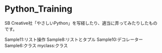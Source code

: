 # Python_Training

SB Creative社「やさしいPython」を写経したり、適当に弄ってみたりしたものです。

Sample11:リスト操作
Sample8:リストとタプル
Sample10:デコレーター
Sample6:クラス
myclass:クラス
